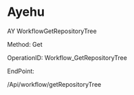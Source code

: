 #     Ayehu


AY WorkflowGetRepositoryTree

Method: Get

OperationID: Workflow_GetRepositoryTree

EndPoint:

/Api/workflow/getRepositoryTree
